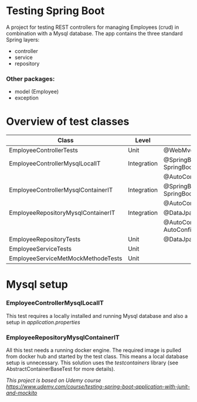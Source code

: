 # Testing Spring Boot
A project for testing REST controllers for managing Employees (crud) in combination with a Mysql database.
The app contains the three standard Spring layers:
- controller
- service
- repository
### Other packages:
- model (Employee)
- exception

# Overview of test classes

| Class                              | Level       | Class annotation                                                             |
|------------------------------------|-------------|------------------------------------------------------------------------------|
| EmployeeControllerTests            | Unit        | @WebMvcTest                                                                  |
| EmployeeControllerMysqlLocalIT     | Integration | @SpringBootTest(webEnvironment = SpringBootTest.WebEnvironment.RANDOM_PORT)  |
|                                    |             | @AutoConfigureMockMvc                                                        |
| EmployeeControllerMysqlContainerIT | Integration | @SpringBootTest(webEnvironment = SpringBootTest.WebEnvironment.RANDOM_PORT)  |
|                                    |             | @AutoConfigureMockMvc                                                        |
| EmployeeRepositoryMysqlContainerIT | Integration | @DataJpaTest                                                                 |
|                                    |             | @AutoConfigureTestDatabase(replace = AutoConfigureTestDatabase.Replace.NONE) |                                                                                          |
| EmployeeRepositoryTests            | Unit        | @DataJpaTest                                                                 |
| EmployeeServiceTests               | Unit        |                                                                              |
| EmployeeServiceMetMockMethodeTests | Unit        |                                                                              |

# Mysql setup
### EmployeeControllerMysqlLocalIT
This test requires a locally installed and running Mysql database and also a setup in _application.properties_ 
### EmployeeRepositoryMysqlContainerIT
All this test needs a running docker engine.
The required image is pulled from docker hub and started by the test class.
This means a local database setup is unnecessary.
This solution uses the _testcontainers_ library (see AbstractContainerBaseTest for more details).

_This project is based on Udemy course https://www.udemy.com/course/testing-spring-boot-application-with-junit-and-mockito_